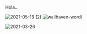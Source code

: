 Hola...

![2021-05-16 (2)](https://user-images.githubusercontent.com/88470677/188521029-6a6dc3a8-9387-4a3d-a922-7521a1fd6bb2.png)
![wallhaven-wordl](https://user-images.githubusercontent.com/74798975/188521212-d7ca9749-977e-42fc-a1a4-0b7a177079bf.jpg)


![2021-03-26](https://user-images.githubusercontent.com/88470677/188521257-9bd6b23c-97dd-44ba-8017-3f8b0a0c6c22.png)
